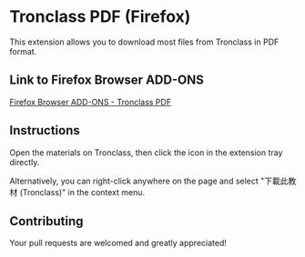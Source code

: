 # Tronclass PDF (Firefox)

This extension allows you to download most files from Tronclass in PDF format.

## Link to Firefox Browser ADD-ONS
[Firefox Browser ADD-ONS - Tronclass PDF](https://chromewebstore.google.com/detail/tronclass-pdf-%E5%8E%9Ficlass-get/hfnbdhdncoploidiifmbpenakollmggg)

## Instructions
Open the materials on Tronclass, then click the icon in the extension tray directly.

Alternatively, you can right-click anywhere on the page and select "下載此教材 (Tronclass)" in the context menu.

## Contributing
Your pull requests are welcomed and greatly appreciated!